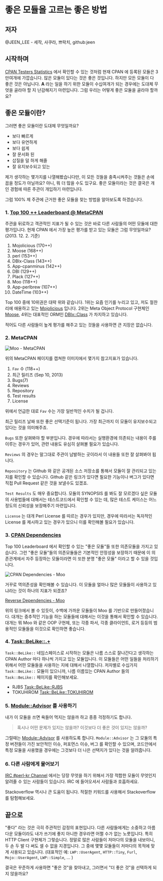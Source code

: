 # 좋은 모듈을 고르는 좋은 방법

## 저자

@JEEN_LEE - 세작, 사쿠라, 쁘락치, github:jeen

## 시작하며

[CPAN Testers Statistics][url-stats-cpantesters] 에서 확인할 수 있는 것처럼 현재 CPAN 에 등록된 모듈은 3만여개에 가깝습니다. 많은 모듈이 있다는 것은 좋은 것입니다. 하지만 모든 모듈이 다 좋은 것은 아닙니다. __A__ 라는 일을 하기 위한 모듈이 수십여개가 되는 경우에는 도대체 무엇을 골라야 할 지 난감해지기 마련입니다. 그럼 우리는 어떻게 좋은 모듈을 골라야 할까요? 

## 좋은 모듈이란?

그러면 좋은 모듈이란 도대체 무엇일까요?

- 보다 빠르게
- 보다 유연하게
- 보다 쉽게
- 잘 문서화 된
- 삽질을 덜 하게 해줄
- 잘 유지보수되고 있는

제가 생각하는 몇가지를 나열해봤습니다만, 이 모든 것들을 충족시켜주는 것들은 손에 꼽을 정도가 아닐까요? 아니, 뭐 더 많을 수도 있구요. 좋은 모듈이라는 것은 결국은 개인 경험에 따른 주관이 개입하기 마련입니다.

그럼 100% 제 주관에 근거한 좋은 모듈을 찾는 방법을 알아보도록 하겠습니다.

### 1. [Top 100 ++ Leaderboard @ MetaCPAN][url-metacpan-leaderboard]

주관을 뒤로하고 객관적인 지표가 될 수 있는 것은 바로 다른 사람들의 어떤 모듈에 대한 평가입니다. 현재 CPAN 에서 가장 높은 평가를 받고 있는 모듈은 그럼 무엇일까요? (2013. 12. 2. 기준)

1. Mojolicious (170++)
2. Moose (168++)
3. perl (153++)
4. DBIx-Class (143++)
5. App-cpanminus (142++)
6. DBI (129++)
7. Plack (127++)
8. Moo (118++)
9. App-perlbrew (107++)
10. DateTime (103++)

Top 100 중에 10위권은 대략 위와 같습니다. 1위는 요즘 인기를 누리고 있고, 저도 절찬리에 애용하고 있는 [Mojolicious][url-mojolicious] 입니다. 2위는 Meta Object Protocol 구현체인 [Moose][url-moose], 4위는 대표적인 ORM인 [DBIx::Class][url-dbic] 가 차지하고 있습니다.

적어도 다른 사람들이 높게 평가를 해주고 있는 것들을 사용하면 큰 지장은 없습니다.

### 2. MetaCPAN

![Moo - MetaCPAN][url-img-metacpan-moo]

위의 MetaCPAN 페이지를 캡쳐한 이미지에서 몇가지 참고지표가 있습니다.

1. `Fav` 수 (118++)
2. 최근 릴리즈 (Sep 10, 2013)
3. Bugs(7)
4. Reviews
5. Repository
6. Test results
7. License

위에서 언급한 대로 `Fav` 수는 가장 일반적인 수치가 될 겁니다.

최근 릴리즈 날짜 또한 좋은 선택기준이 됩니다. 가장 최근까지 이 모듈이 유지보수되고 있다는 것을 의미해주죠.

`Bugs` 또한 살펴봐야 할 부분입니다. 경우에 따라서는 실행환경에 의존되는 내용이 주를 이루는 경우가 있어, 관련 내용도 유심히 살펴볼 필요가 있습니다.

`Reviews` 의 경우는 말그대로 주관이 남발하는 곳이라서 이 내용들 또한 잘 살펴봐야 됩니다.

`Repository` 는 Github 와 같은 공개된 소스 저장소를 통해서 모듈이 잘 관리되고 있는 지를 확인할 수 있습니다. Github 같은 링크가 있다면 필요한 기능이나 버그가 있다면 직접 Pull Request 같은 것을 보낼수도 있겠죠.

`Test Results` 도 매우 중요합니다. 모듈의 SYNOPSIS 를 봐도 잘 모르겠다 싶은 모듈의 사용법들에 대해서는 테스트코드에서 확인할 수 있는 데, 많은 테스트 케이스는 어느 정도의 신뢰성을 보장해주기 마련입니다.

`License` 는 대개 Perl License 를 따르는 경우가 있지만, 경우에 따라서는 독자적인 License 를 제시하고 있는 경우가 있으니 이를 확인해볼 필요가 있습니다.


### 3. [CPAN Dependencies][url-deps-cpantesters]

Top 100 Leaderboard 에서 확인할 수 있는 "좋은 모듈"들 또한 의존모듈을 가지고 있습니다. 그런 "좋은 모듈"들의 의존모듈들은 기본적인 안정성을 보장하기 때문에 이 의존관계에서 자주 등장하는 모듈이라면 이 또한 분명 "좋은 모듈" 이라고 할 수 있을 것입니다.

![CPAN Dependencies - Moo][url-img-deps-cpantesters]

거꾸로 역의존성을 확인해볼 수 있습니다. 이 모듈을 얼마나 많은 모듈들이 사용하고 있냐라는 것이 하나의 지표가 되겠죠?

[Reverse Dependencies - Moo][url-rev-deps-moo]

위의 링크에서 볼 수 있듯이, 수백에 가까운 모듈들이 Moo 를 기반으로 만들어졌습니다. 대개는 중추적인 기능을 하는 모듈들에 대해서는 이것을 통해서 확인할 수 있습니다. 대개는 뭐 Moo 와 같은 OOP 구현체, 또는 각종 파서, 각종 클라이언트, 로거 등등의 범용적인 모듈들을 이것으로 확인하면 좋습니다. 

### 4. [Task::BeLike::.+][url-cpan-task-belike]

`Task::BeLike::` 네임스페이스로 시작하는 모듈은 나름 스스로 잘나간다고 생각하는 CPAN Author 마다 하나씩 가지고 있는 모듈입니다. 이 모듈들은 어떤 일들을 처리하기 위해서 어떤 모듈들을 사용하는 지에 대해서 나열합니다. 저자별로 수십가지 `Task::BeLike::` 모듈이 있으니까, 나름 이름있는 CPAN Author 들의 `Task::BeLike::` 페이지를 확인해보세요.

- RJBS [Task::BeLike::RJBS](https://metacpan.org/pod/Task::BeLike::RJBS) 
- TOKUHIROM [Task::BeLike::TOKUHIROM](https://metacpan.org/pod/Task::BeLike::TOKUHIROM)


### 5. [Module::Advisor][url-cpan-module-advisor] 를 사용하기 

내가 이 모듈을 쓰면 욕들어 먹지는 않을까 하고 종종 걱정하기도 합니다.

> 혹시나 어떤 문제가 있지는 않을까? 이것보다 더 좋은 것이 있지는 않을까?

그럴때는 [Module::Advisor][url-cpan-module-advisor] 를 사용하도록 합니다. `Module::Advisor` 는 그 모듈의 특정 버젼들이 가진 보안적인 이슈, 퍼포먼스 이슈, 버그 를 확인할 수 있으며, 코드안에서 특정 모듈을 사용했을 경우에는 그것보다 더 나은 선택지가 있다는 것을 알려줍니다.

### 6. 다른 사람에게 물어보기

[IRC #perl-kr Channel](http://webchat.freenode.net/?channels=perl-kr) 에서는 당장 무엇을 하기 위해서 가장 적합한 모듈이 무엇인지 알려줄 수 있는 사람들이 있습니다. IRC 에 들어오셔서 사람들과 호흡하세요.

Stackoverflow 역시나 큰 도움이 됩니다. 적절한 키워드를 사용해서 Stackoverflow 를 탐험해보세요.

## 끝으로

"좋다" 라는 것은 극히 주관적인 감정의 표현입니다. 다른 사람들에게는 소중하고 아름다운 모듈이라도 내가 쓰기에 좋지 아니한 경우라면 어쩔 수가 없는 노릇입니다. 특히 HTTP Client 구현체가 그렇습니다. 정말로 많은 사람들이 저마다의 모듈을 내보이니, 두 손 두 발 다 써도 셀 수 없을 지경입니다. 그 중에 몇몇 모듈들이 저마다의 목적에 맞게 사용되고 있습니다. (대표적인 예: `LWP::UserAgent`, `HTTP::Tiny`, `Furl`, `Mojo::UserAgent`,  `LWP::Simple`, ... )

결국은 꾸준하게 사용하면 "좋은 것"을 찾아내고, 그러면서 "더 좋은 것"을 선택하게 되지 않을까요?


[url-cpan-task-belike]: https://metacpan.org/search?q=Task%3A%3ABeLike
[url-rev-deps-moo]: https://metacpan.org/requires/distribution/Moo?sort=[[2,1]]
[url-img-deps-cpantesters]: https://dl.dropboxusercontent.com/u/262117/pict-deps-cpantesters.png
[url-deps-cpantesters]: http://deps.cpantesters.org/?module=Moo
[url-img-metacpan-moo]: https://dl.dropboxusercontent.com/u/262117/pict-metacpan-moo.png
[url-cpan-module-advisor]: https://metacpan.org/pod/Module::Advisor
[url-dbic]: https://metacpan.org/pod/DBIx::Class
[url-moose]: http://moose.iinteractive.com/en/
[url-mojolicious]: http://mojolicio.us/
[url-metacpan-leaderboard]: https://metacpan.org/favorite/leaderboard
[url-stats-cpantesters]: http://stats.cpantesters.org/
